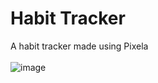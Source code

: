 # Habit Tracker

A habit tracker made using Pixela
<br>
<br>
![image](https://github.com/RandomOgre101/habit-tracker/assets/94991501/e1b593b6-f57a-4c04-9d43-c7c85ff95b5d)
